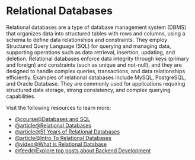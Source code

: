 # Relational Databases

Relational databases are a type of database management system (DBMS) that organizes data into structured tables with rows and columns, using a schema to define data relationships and constraints. They employ Structured Query Language (SQL) for querying and managing data, supporting operations such as data retrieval, insertion, updating, and deletion. Relational databases enforce data integrity through keys (primary and foreign) and constraints (such as unique and not-null), and they are designed to handle complex queries, transactions, and data relationships efficiently. Examples of relational databases include MySQL, PostgreSQL, and Oracle Database. They are commonly used for applications requiring structured data storage, strong consistency, and complex querying capabilities.

Visit the following resources to learn more:

- [@course@Databases and SQL](https://www.edx.org/course/databases-5-sql)
- [@article@Relational Databases](https://www.ibm.com/cloud/learn/relational-databases)
- [@article@51 Years of Relational Databases](https://learnsql.com/blog/codd-article-databases/)
- [@article@Intro To Relational Databases](https://www.udacity.com/course/intro-to-relational-databases--ud197)
- [@video@What is Relational Database](https://youtu.be/OqjJjpjDRLc)
- [@feed@Explore top posts about Backend Development](https://app.daily.dev/tags/backend?ref=roadmapsh)
